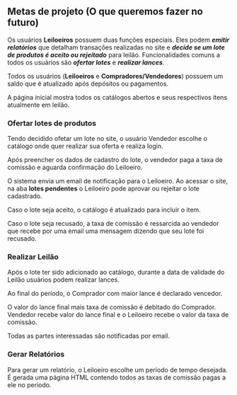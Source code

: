 ## Metas de projeto (O que queremos fazer no futuro)

Os usuários **Leiloeiros** possuem duas funções especiais. Eles podem ***emitir relatórios*** que detalham transações realizadas no site e ***decide se um lote de produtos é aceito ou rejeitado*** para leilão.
Funcionalidades comuns a todos os usuários são ***ofertar lotes*** e ***realizar lances***.

Todos os usuários (**Leiloeiros** e **Compradores/Vendedores**) possuem um saldo que é atualizado após depósitos ou pagamentos.

A página inicial mostra todos os catálogos abertos e seus respectivos itens atualmente em leilão.

### Ofertar lotes de produtos

Tendo decidido ofetar um lote no site, o usuário Vendedor escolhe o catálogo onde quer realizar sua oferta e realiza login.

Após preencher os dados de cadastro do lote, o vendedor paga a taxa de comissão e aguarda confirmação do Leiloeiro.

O sistema envia um email de notificação para o Leiloeiro. Ao acessar o site, na aba **lotes pendentes** o Leiloeiro pode aprovar ou rejeitar o lote cadastrado.

Caso o lote seja aceito, o catálogo é atualizado para incluir o item.

Caso o lote seja recusado, a  taxa de comissão é ressarcida ao vendedor que recebe por uma email uma mensagem dizendo que seu lote foi recusado.

### Realizar Leilão

Após o lote ter sido adicionado ao catálogo, durante a data de validade do Leilão usuários podem realizar lances.

Ao final do período, o Comprador com maior lance é declarado vencedor.

O valor do lance final mais taxa de comissão é debitado do Comprador. Vendedor recebe valor do lance final e o Leiloeiro recebe o valor da taxa de comissão.

Todas as partes interessadas são notificadas por email.

### Gerar Relatórios

Para gerar um relatório, o Leiloeiro escolhe um período de tempo desejada. É gerada uma página HTML contendo todos as taxas de comissão pagas a ele no período.
